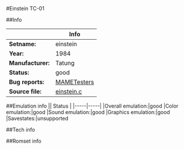 #Einstein TC-01

##Info

||Info|
|-----|-----|
|**Setname:**|einstein
|**Year:**|1984
|**Manufacturer:**|Tatung
|**Status:**|good
|**Bug reports:**|[MAMETesters](http://mametesters.org/view_all_set.php?type=1&temporary=y&search=einstein.c)
|**Source file:**|[einstein.c](https://github.com/mamedev/mame/blob/master/src/mess/drivers/einstein.c)

##Emulation info
|| Status |
|-----|-----|
|Overall emulation:|good
|Color emulation:|good
|Sound emulation:|good
|Graphics emulation:|good
|Savestates:|unsupported

##Tech info

##Romset info

<!--- START OF EDITED COMMENT DO NOT TOUCH TEXT ABOVE-->
